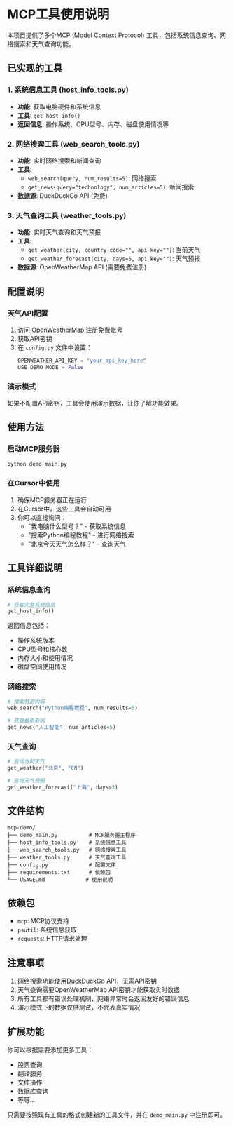 # MCP工具使用说明

本项目提供了多个MCP (Model Context Protocol) 工具，包括系统信息查询、网络搜索和天气查询功能。

## 已实现的工具

### 1. 系统信息工具 (host_info_tools.py)
- **功能**: 获取电脑硬件和系统信息
- **工具**: `get_host_info()`
- **返回信息**: 操作系统、CPU型号、内存、磁盘使用情况等

### 2. 网络搜索工具 (web_search_tools.py)
- **功能**: 实时网络搜索和新闻查询
- **工具**: 
  - `web_search(query, num_results=5)`: 网络搜索
  - `get_news(query="technology", num_articles=5)`: 新闻搜索
- **数据源**: DuckDuckGo API (免费)

### 3. 天气查询工具 (weather_tools.py)
- **功能**: 实时天气查询和天气预报
- **工具**:
  - `get_weather(city, country_code="", api_key="")`: 当前天气
  - `get_weather_forecast(city, days=5, api_key="")`: 天气预报
- **数据源**: OpenWeatherMap API (需要免费注册)

## 配置说明

### 天气API配置
1. 访问 [OpenWeatherMap](https://openweathermap.org/api_keys) 注册免费账号
2. 获取API密钥
3. 在 `config.py` 文件中设置：
   ```python
   OPENWEATHER_API_KEY = "your_api_key_here"
   USE_DEMO_MODE = False
   ```

### 演示模式
如果不配置API密钥，工具会使用演示数据，让你了解功能效果。

## 使用方法

### 启动MCP服务器
```bash
python demo_main.py
```

### 在Cursor中使用
1. 确保MCP服务器正在运行
2. 在Cursor中，这些工具会自动可用
3. 你可以直接询问：
   - "我电脑什么型号？" - 获取系统信息
   - "搜索Python编程教程" - 进行网络搜索
   - "北京今天天气怎么样？" - 查询天气

## 工具详细说明

### 系统信息查询
```python
# 获取完整系统信息
get_host_info()
```
返回信息包括：
- 操作系统版本
- CPU型号和核心数
- 内存大小和使用情况
- 磁盘空间使用情况

### 网络搜索
```python
# 搜索特定内容
web_search("Python编程教程", num_results=5)

# 获取最新新闻
get_news("人工智能", num_articles=5)
```

### 天气查询
```python
# 查询当前天气
get_weather("北京", "CN")

# 查询天气预报
get_weather_forecast("上海", days=3)
```

## 文件结构
```
mcp-demo/
├── demo_main.py          # MCP服务器主程序
├── host_info_tools.py    # 系统信息工具
├── web_search_tools.py   # 网络搜索工具
├── weather_tools.py      # 天气查询工具
├── config.py             # 配置文件
├── requirements.txt      # 依赖包
└── USAGE.md             # 使用说明
```

## 依赖包
- `mcp`: MCP协议支持
- `psutil`: 系统信息获取
- `requests`: HTTP请求处理

## 注意事项
1. 网络搜索功能使用DuckDuckGo API，无需API密钥
2. 天气查询需要OpenWeatherMap API密钥才能获取实时数据
3. 所有工具都有错误处理机制，网络异常时会返回友好的错误信息
4. 演示模式下的数据仅供测试，不代表真实情况

## 扩展功能
你可以根据需要添加更多工具：
- 股票查询
- 翻译服务
- 文件操作
- 数据库查询
- 等等...

只需要按照现有工具的格式创建新的工具文件，并在 `demo_main.py` 中注册即可。
